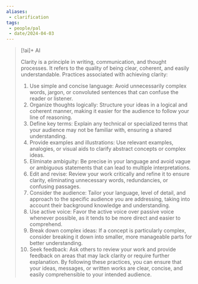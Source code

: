 ```yaml
---
aliases: 
 - clarification
tags:
 - people/pal
 - date/2024-04-03
---
```



> [!ai]+ AI
>
> Clarity is a principle in writing, communication, and thought processes. It refers to the quality of being clear, coherent, and easily understandable.
> Practices associated with achieving clarity:
> 1. Use simple and concise language: Avoid unnecessarily complex words, jargon, or convoluted sentences that can confuse the reader or listener.
> 2. Organize thoughts logically: Structure your ideas in a logical and coherent manner, making it easier for the audience to follow your line of reasoning.
> 3. Define key terms: Explain any technical or specialized terms that your audience may not be familiar with, ensuring a shared understanding.
> 4. Provide examples and illustrations: Use relevant examples, analogies, or visual aids to clarify abstract concepts or complex ideas.
> 5. Eliminate ambiguity: Be precise in your language and avoid vague or ambiguous statements that can lead to multiple interpretations.
> 6. Edit and revise: Review your work critically and refine it to ensure clarity, eliminating unnecessary words, redundancies, or confusing passages.
> 7. Consider the audience: Tailor your language, level of detail, and approach to the specific audience you are addressing, taking into account their background knowledge and understanding.
> 8. Use active voice: Favor the active voice over passive voice whenever possible, as it tends to be more direct and easier to comprehend.
> 9. Break down complex ideas: If a concept is particularly complex, consider breaking it down into smaller, more manageable parts for better understanding.
> 10. Seek feedback: Ask others to review your work and provide feedback on areas that may lack clarity or require further explanation.
> By following these practices, you can ensure that your ideas, messages, or written works are clear, concise, and easily comprehensible to your intended audience.
